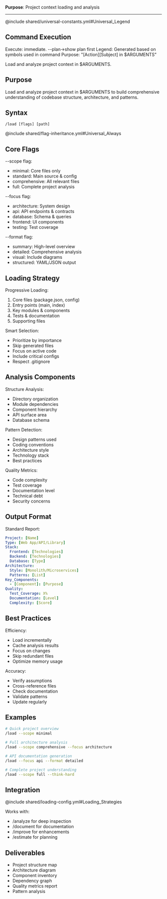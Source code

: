 **Purpose**: Project context loading and analysis

---

@include shared/universal-constants.yml#Universal_Legend

## Command Execution
Execute: immediate. --plan→show plan first
Legend: Generated based on symbols used in command
Purpose: "[Action][Subject] in $ARGUMENTS"

Load and analyze project context in $ARGUMENTS.

## Purpose
Load and analyze project context in $ARGUMENTS to build comprehensive understanding of codebase structure, architecture, and patterns.

## Syntax
`/load [flags] [path]`

@include shared/flag-inheritance.yml#Universal_Always

## Core Flags

--scope flag:
- minimal: Core files only
- standard: Main source & config
- comprehensive: All relevant files
- full: Complete project analysis

--focus flag:
- architecture: System design
- api: API endpoints & contracts
- database: Schema & queries
- frontend: UI components
- testing: Test coverage

--format flag:
- summary: High-level overview
- detailed: Comprehensive analysis
- visual: Include diagrams
- structured: YAML/JSON output

## Loading Strategy

Progressive Loading:
1. Core files (package.json, config)
2. Entry points (main, index)
3. Key modules & components
4. Tests & documentation
5. Supporting files

Smart Selection:
- Prioritize by importance
- Skip generated files
- Focus on active code
- Include critical configs
- Respect .gitignore

## Analysis Components

Structure Analysis:
- Directory organization
- Module dependencies
- Component hierarchy
- API surface area
- Database schema

Pattern Detection:
- Design patterns used
- Coding conventions
- Architecture style
- Technology stack
- Best practices

Quality Metrics:
- Code complexity
- Test coverage
- Documentation level
- Technical debt
- Security concerns

## Output Format

Standard Report:
```yaml
Project: [Name]
Type: [Web App/API/Library]
Stack:
  Frontend: [Technologies]
  Backend: [Technologies]
  Database: [Type]
Architecture:
  Style: [Monolith/Microservices]
  Patterns: [List]
Key_Components:
  - [Component]: [Purpose]
Quality:
  Test_Coverage: X%
  Documentation: [Level]
  Complexity: [Score]
```

## Best Practices

Efficiency:
- Load incrementally
- Cache analysis results
- Focus on changes
- Skip redundant files
- Optimize memory usage

Accuracy:
- Verify assumptions
- Cross-reference files
- Check documentation
- Validate patterns
- Update regularly

## Examples

```bash
# Quick project overview
/load --scope minimal

# Full architecture analysis
/load --scope comprehensive --focus architecture

# API documentation generation
/load --focus api --format detailed

# Complete project understanding
/load --scope full --think-hard
```

## Integration

@include shared/loading-config.yml#Loading_Strategies

Works with:
- /analyze for deep inspection
- /document for documentation
- /improve for enhancements
- /estimate for planning

## Deliverables

- Project structure map
- Architecture diagram
- Component inventory
- Dependency graph
- Quality metrics report
- Pattern analysis
